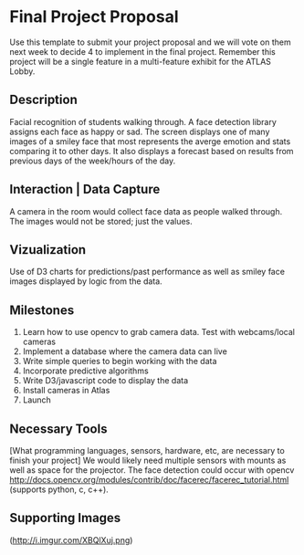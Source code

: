 # Final Project Proposal

Use this template to submit your project proposal and we will vote on them next week to decide 4 to implement in the final project.  Remember this project will be a single feature in a multi-feature exhibit for the ATLAS Lobby.

## Description
Facial recognition of students walking through. A face detection library assigns each face as happy or sad. The screen displays one of many images of a smiley face that most represents the averge emotion and stats comparing it to other days. It also displays a forecast based on results from previous days of the week/hours of the day.

## Interaction | Data Capture
A camera in the room would collect face data as people walked through. The images would not be stored; just the values.

## Vizualization
Use of D3 charts for predictions/past performance as well as smiley face images displayed by logic from the data. 

## Milestones

1. Learn how to use opencv to grab camera data. Test with webcams/local cameras
2. Implement a database where the camera data can live
3. Write simple queries to begin working with the data
4. Incorporate predictive algorithms
5. Write D3/javascript code to display the data
6. Install cameras in Atlas
7. Launch

## Necessary Tools
[What programming languages, sensors, hardware, etc, are necessary to finish your project]
We would likely need multiple sensors with mounts as well as space for the projector. The face detection could occur with opencv
http://docs.opencv.org/modules/contrib/doc/facerec/facerec_tutorial.html (supports python, c, c++). 

## Supporting Images
(http://i.imgur.com/XBQlXuj.png)
